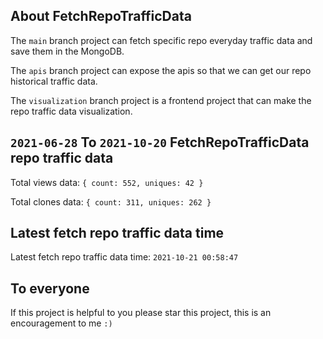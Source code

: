## About FetchRepoTrafficData

The `main` branch project can fetch specific repo everyday traffic data and save them in the MongoDB.

The `apis` branch project can expose the apis so that we can get our repo historical traffic data.

The `visualization` branch project is a frontend project that can make the repo traffic data visualization.

## `2021-06-28` To `2021-10-20` FetchRepoTrafficData repo traffic data

Total views data: `{ count: 552, uniques: 42 }`

Total clones data: `{ count: 311, uniques: 262 }`

## Latest fetch repo traffic data time

Latest fetch repo traffic data time: `2021-10-21 00:58:47`

## To everyone

If this project is helpful to you please star this project, this is an encouragement to me `:)`



